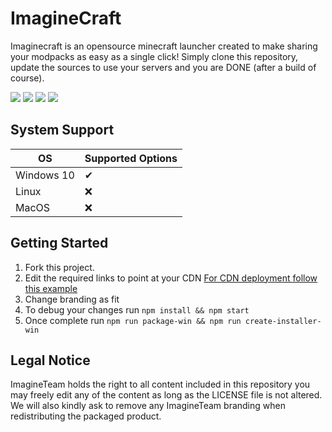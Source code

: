 
# ImagineCraft

Imaginecraft is an opensource minecraft launcher created to make sharing your modpacks as easy as a single click! Simply clone this repository, update the sources to use your servers and you are DONE (after a build of course).

![](https://cdn.discordapp.com/attachments/643335449812926493/654858324788903941/SPOILER_unknown.png)
![](https://cdn.discordapp.com/attachments/643335449812926493/654858414098481223/SPOILER_unknown.png)
![](https://cdn.discordapp.com/attachments/643335449812926493/654858481697816615/SPOILER_unknown.png)
![](https://cdn.discordapp.com/attachments/643335449812926493/654858568754921507/SPOILER_unknown.png)

## System Support

| OS | Supported Options |
|----|-------------------|
|Windows 10| ✔|
|Linux| ❌|
|MacOS     |❌|

## Getting Started

1. Fork this project.
2. Edit the required links to point at your CDN [For CDN deployment follow this example](https://github.com/TheImagineTeam/ImagineCraft-CDN)
3. Change branding as fit
4. To debug your changes run `npm install && npm start`
5. Once complete run `npm run package-win && npm run create-installer-win`
   
## Legal Notice

ImagineTeam holds the right to all content included in this repository you may freely edit any of the content as long as the LICENSE file is not altered. We will also kindly ask to remove any ImagineTeam branding when redistributing the packaged product.